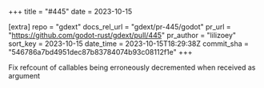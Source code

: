 +++
title = "#445"
date = 2023-10-15

[extra]
repo = "gdext"
docs_rel_url = "gdext/pr-445/godot"
pr_url = "https://github.com/godot-rust/gdext/pull/445"
pr_author = "lilizoey"
sort_key = 2023-10-15
date_time = 2023-10-15T18:29:38Z
commit_sha = "546786a7bd4951dec87b83784074b93c08112f1e"
+++

Fix refcount of callables being erroneously decremented when received as argument
